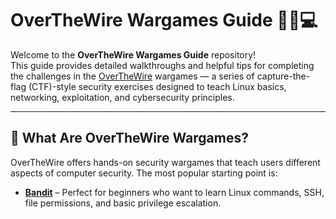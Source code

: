 # OverTheWire Wargames Guide 🕵️‍♂️💻

Welcome to the **OverTheWire Wargames Guide** repository!  
This guide provides detailed walkthroughs and helpful tips for completing the challenges in the [OverTheWire](https://overthewire.org/wargames/) wargames — a series of capture-the-flag (CTF)-style security exercises designed to teach Linux basics, networking, exploitation, and cybersecurity principles.

---

## 🔰 What Are OverTheWire Wargames?

OverTheWire offers hands-on security wargames that teach users different aspects of computer security. The most popular starting point is:

- [**Bandit**](https://overthewire.org/wargames/bandit/) – Perfect for beginners who want to learn Linux commands, SSH, file permissions, and basic privilege escalation.
